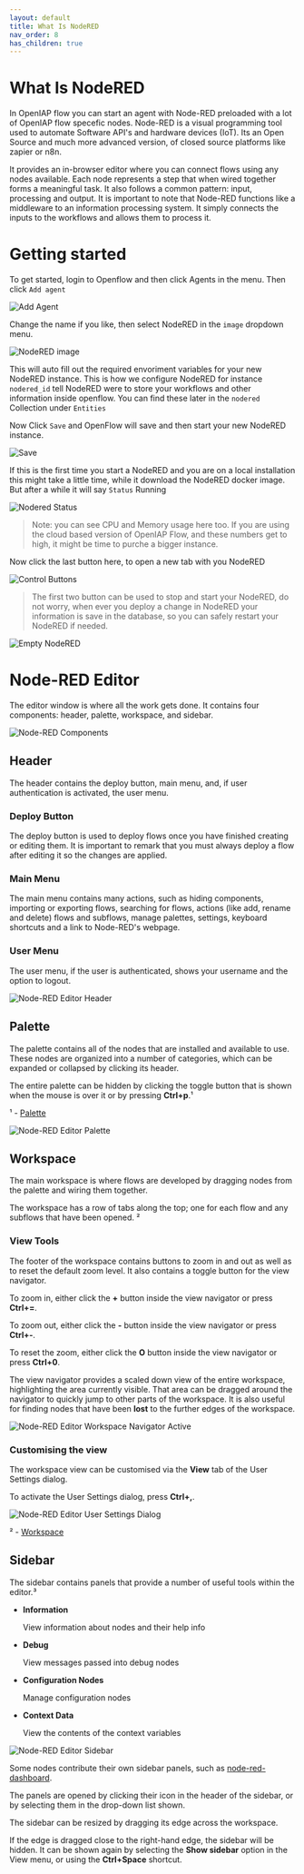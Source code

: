 ```yaml
---
layout: default
title: What Is NodeRED
nav_order: 8
has_children: true
---
```


# What Is NodeRED

In OpenIAP flow you can start an agent with Node-RED preloaded with a lot of OpenIAP flow specefic nodes. Node-RED is a visual programming tool used to automate Software API's and hardware devices (IoT). Its an Open Source and much more advanced version, of closed source platforms like zapier or n8n.

It provides an in-browser editor where you can connect flows using any nodes available. Each node represents a step that when wired together forms a meaningful task. It also follows a common pattern: input, processing and output. It is important to note that Node-RED functions like a middleware to an information processing system. It simply connects the inputs to the workflows and allows them to process it. 

# Getting started

To get started, login to Openflow and then click Agents in the menu.
Then click `Add agent`

![Add Agent](add-agent.png)

Change the name if you like, then select NodeRED in the `image` dropdown menu.

![NodeRED image](nodered-image.png)

This will auto fill out the required envoriment variables for your new NodeRED instance. This is how we configure NodeRED for instance `nodered_id` tell NodeRED were to store your workflows and other information inside openflow. You can find these later in the `nodered` Collection under `Entities`

Now Click `Save` and OpenFlow will save and then start your new NodeRED instance.

![Save](save.png)

If this is the first time you start a NodeRED and you are on a local installation this might take a little time, while it download the NodeRED docker image. But after a while it will say `Status` Running

![Nodered Status](nodered-status.png)
> Note: you can see CPU and Memory usage here too. If you are using the cloud based version of OpenIAP Flow, and these numbers get to high, it might be time to purche a bigger instance.

Now click the last button here, to open a new tab with you NodeRED

![Control Buttons](control-buttons.png)

> The first two button can be used to stop and start your NodeRED, do not worry, when ever you deploy a change in NodeRED your information is save in the database, so you can safely restart your NodeRED if needed.

![Empty NodeRED](empty-nodered.png)


# Node-RED Editor

The editor window is where all the work gets done. It contains four components: header, palette, workspace, and sidebar.

![Node-RED Components](../../images/nodered_editor_default_components.png)

## Header

The header contains the deploy button, main menu, and, if user authentication is activated, the user menu.

### Deploy Button

The deploy button is used to deploy flows once you have finished creating or editing them. It is important to remark that you must always deploy a flow after editing it so the changes are applied.

### Main Menu

The main menu contains many actions, such as hiding components, importing or exporting flows, searching for flows, actions (like add, rename and delete) flows and subflows, manage palettes, settings, keyboard shortcuts and a link to Node-RED's webpage.

### User Menu

The user menu, if the user is authenticated, shows your username and the option to logout.

![Node-RED Editor Header](nodered_editor_header.png)

## Palette

The palette contains all of the nodes that are installed and available to use. These nodes are organized into a number of categories, which can be expanded or collapsed by clicking its header.

The entire palette can be hidden by clicking the toggle button that is shown when the mouse is over it or by pressing **Ctrl+p**.¹

¹ - [Palette](https://nodered.org/docs/user-guide/editor/palette/)

![Node-RED Editor Palette](../../images/nodered_editor_palette.png)

## Workspace

The main workspace is where flows are developed by dragging nodes from the palette and wiring them together.

The workspace has a row of tabs along the top; one for each flow and any subflows that have been opened. ²

### View Tools

The footer of the workspace contains buttons to zoom in and out as well as to reset the default zoom level. It also contains a toggle button for the view navigator.

To zoom in, either click the **+** button inside the view navigator or press **Ctrl+=**.

To zoom out, either click the **-** button inside the view navigator or press **Ctrl+-**.

To reset the zoom, either click the **O** button inside the view navigator or press **Ctrl+0**.

The view navigator provides a scaled down view of the entire workspace, highlighting the area currently visible. That area can be dragged around the navigator to quickly jump to other parts of the workspace. It is also useful for finding nodes that have been **lost** to the further edges of the workspace.

![Node-RED Editor Workspace Navigator Active](../../images/node_red_workspace_navigator_active.png)

### Customising the view

The workspace view can be customised via the **View** tab of the User Settings dialog.

To activate the User Settings dialog, press **Ctrl+,**.

![Node-RED Editor User Settings Dialog](../../images/nodered_editor_user_settings_dialog.png)

² - [Workspace](https://nodered.org/docs/user-guide/editor/workspace/)

## Sidebar

The sidebar contains panels that provide a number of useful tools within the editor.³

- **Information**
  
    View information about nodes and their help info

- **Debug**
  
    View messages passed into debug nodes

- **Configuration Nodes**
  
    Manage configuration nodes

- **Context Data**
  
    View the contents of the context variables

![Node-RED Editor Sidebar](../../images/nodered_editor_sidebar.png)

Some nodes contribute their own sidebar panels, such as [node-red-dashboard](https://flows.nodered.org/node/node-red-dashboard).

The panels are opened by clicking their icon in the header of the sidebar, or by selecting them in the drop-down list shown.

The sidebar can be resized by dragging its edge across the workspace.

If the edge is dragged close to the right-hand edge, the sidebar will be hidden. It can be shown again by selecting the **Show sidebar** option in the View menu, or using the **Ctrl+Space** shortcut.
